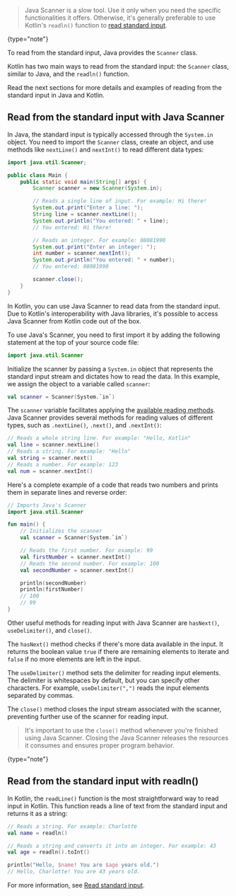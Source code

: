 [//]: # (title: Standard input)

> Java Scanner is a slow tool. Use it only when you need the specific functionalities it offers.
> Otherwise, it's generally preferable to use Kotlin's `readln()` function to [read standard input](basic-syntax.md#read-from-the-standard-input).
>
{type="note"}

To read from the standard input, Java provides the `Scanner` class. 

Kotlin has two main ways to read from the standard input: 
the `Scanner` class, similar to Java, and the `readln()` function. 

Read the next sections for more details and examples of reading from the standard input in Java and Kotlin. 

## Read from the standard input with Java Scanner

In Java, the standard input is typically accessed through the `System.in` object. You need to import the `Scanner` class, 
create an object, and use methods like `nextLine()` and `nextInt()` to read different data types:

```Java
import java.util.Scanner;

public class Main {
    public static void main(String[] args) {
        Scanner scanner = new Scanner(System.in);

        // Reads a single line of input. For example: Hi there!
        System.out.print("Enter a line: ");
        String line = scanner.nextLine();
        System.out.println("You entered: " + line);
        // You entered: Hi there!

        // Reads an integer. For example: 08081990
        System.out.print("Enter an integer: ");
        int number = scanner.nextInt();
        System.out.println("You entered: " + number);
        // You entered: 08081990

        scanner.close();
    }
}
```

In Kotlin, you can use Java Scanner to read data from the standard input. Due to Kotlin's interoperability with Java libraries,
it's possible to access Java Scanner from Kotlin code out of the box.

To use Java's Scanner, you need to first import it by adding the following statement at the top of your source code file:

```Kotlin
import java.util.Scanner
```

Initialize the scanner by passing a `System.in` object that represents the standard input stream and dictates how to read the data.
In this example, we assign the object to a variable called `scanner`:

```Kotlin
val scanner = Scanner(System.`in`)
```

The `scanner` variable facilitates applying the [available reading methods](https://docs.oracle.com/javase/8/docs/api/java/util/Scanner.html). Java Scanner provides several methods for reading values of different types,
such as `.nextLine()`, `.next()`, and `.nextInt()`:

```Kotlin
// Reads a whole string line. For example: "Hello, Kotlin"
val line = scanner.nextLine()
// Reads a string. For example: "Hello"
val string = scanner.next()
// Reads a number. For example: 123
val num = scanner.nextInt()
```

Here's a complete example of a code that reads two numbers and prints them in separate lines and reverse order:

```Kotlin
// Imports Java's Scanner
import java.util.Scanner

fun main() {
    // Initializes the scanner
    val scanner = Scanner(System.`in`)

    // Reads the first number. For example: 99
    val firstNumber = scanner.nextInt()
    // Reads the second number. For example: 100
    val secondNumber = scanner.nextInt()

    println(secondNumber)
    println(firstNumber)
    // 100
    // 99
}
```

Other useful methods for reading input with Java Scanner are `hasNext()`, `useDelimiter()`, and `close()`. 

The `hasNext()`
method checks if there's more data available in the input. It returns the boolean value `true` if there are remaining elements to iterate and `false` if no more elements are left in the input.

The `useDelimiter()` method sets the delimiter for reading input elements. The delimiter is whitespaces by default, but you can specify other characters. 
For example, `useDelimiter(",")` reads the input elements separated by commas. 

The `close()` method closes the input stream associated with the scanner, preventing further use of the scanner for reading input.

>It's important to use the `close()` method whenever you're finished using Java Scanner. Closing the Java Scanner
> releases the resources it consumes and ensures proper program behavior.
>
{type="note"}

## Read from the standard input with readln()

In Kotlin, the `readLine()` function is the most straightforward way to read input in Kotlin. This function reads a line 
of text from the standard input and returns it as a string:

```Kotlin
// Reads a string. For example: Charlotte
val name = readln()

// Reads a string and converts it into an integer. For example: 43
val age = readln().toInt() 

println("Hello, $name! You are $age years old.")
// Hello, Charlotte! You are 43 years old.
```

For more information, see [Read standard input](read-standard-input.md).